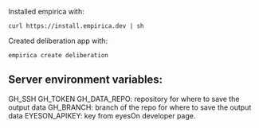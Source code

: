 Installed empirica with:

    curl https://install.empirica.dev | sh

Created deliberation app with:

    empirica create deliberation

## Server environment variables:

GH_SSH
GH_TOKEN
GH_DATA_REPO: repository for where to save the output data
GH_BRANCH: branch of the repo for where to save the output data
EYESON_APIKEY: key from eyesOn developer page.
